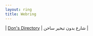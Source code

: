 ```yaml
---
layout: ring
title: Webring
---
```


| [Don's Directory](http://dons.directory/) | شارع بدون تبخير ساخن |